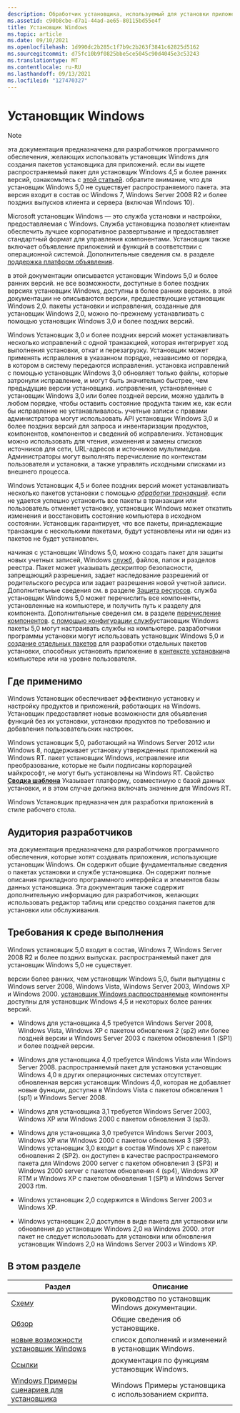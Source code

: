 ```yaml
---
description: Обработчик установщика, используемый для установки приложений или обновлений или служб, запущенных на Windows. Настраивает и восстанавливает установленные приложения. Создание пользовательских пакетов MSI для создания установки или обновления или обновления приложения exe.
ms.assetid: c90b8cbe-d7a1-44ad-ae65-80115bd55e4f
title: Установщик Windows
ms.topic: article
ms.date: 09/10/2021
ms.openlocfilehash: 1d990dc2b285c1f7b9c2b263f3841c62825d5162
ms.sourcegitcommit: d75fc10b9f0825bbe5ce5045c90d4045e3c53243
ms.translationtype: MT
ms.contentlocale: ru-RU
ms.lasthandoff: 09/13/2021
ms.locfileid: "127470327"
---
```

# <a name="windows-installer"></a>Установщик Windows

> [!NOTE]
> эта документация предназначена для разработчиков программного обеспечения, желающих использовать установщик Windows для создания пакетов установщика для приложений. если вы ищете распространяемый пакет для установщик Windows 4,5 и более ранних версий, ознакомьтесь с [этой статьей](windows-installer-redistributables.md). обратите внимание, что для установщик Windows 5,0 не существует распространяемого пакета. эта версия входит в состав ос Windows 7, Windows Server 2008 R2 и более поздних выпусков клиента и сервера (включая Windows 10).

Microsoft установщик Windows — это служба установки и настройки, предоставляемая с Windows. Служба установщика позволяет клиентам обеспечить лучшее корпоративное развертывание и предоставляет стандартный формат для управления компонентами. Установщик также включает объявление приложений и функций в соответствии с операционной системой. Дополнительные сведения см. в разделе [поддержка платформ объявления](platform-support-of-advertisement.md).

в этой документации описывается установщик Windows 5,0 и более ранних версий. не все возможности, доступные в более поздних версиях установщик Windows, доступны в более ранних версиях. в этой документации не описываются версии, предшествующие установщик Windows 2,0. пакеты установки и исправления, созданные для установщик Windows 2,0, можно по-прежнему устанавливать с помощью установщик Windows 3,0 и более поздних версий.

Windows Установщик 3,0 и более поздних версий может устанавливать несколько исправлений с одной транзакцией, которая интегрирует ход выполнения установки, откат и перезагрузку. Установщик может применять исправления в указанном порядке, независимо от порядка, в котором в систему передаются исправления. установка исправлений с помощью установщик Windows 3,0 обновляет только файлы, которые затронули исправление, и могут быть значительно быстрее, чем предыдущие версии установщика. исправления, установленные с установщик Windows 3,0 или более поздней версии, можно удалить в любом порядке, чтобы оставить состояние продукта таким же, как если бы исправление не устанавливалось. учетные записи с правами администратора могут использовать API установщик Windows 3,0 и более поздних версий для запроса и инвентаризации продуктов, компонентов, компонентов и сведений об исправлениях. Установщик можно использовать для чтения, изменения и замены списков источников для сети, URL-адресов и источников мультимедиа. Администраторы могут выполнять перечисление по контекстам пользователя и установки, а также управлять исходными списками из внешнего процесса.

Windows Установщик 4,5 и более поздних версий может устанавливать несколько пакетов установки с помощью [*обработки транзакций*](t-gly.md). если не удается успешно установить все пакеты в транзакции или пользователь отменяет установку, установщик Windows может откатить изменения и восстановить состояние компьютера в исходном состоянии. Установщик гарантирует, что все пакеты, принадлежащие транзакции с несколькими пакетами, будут установлены или ни один из пакетов не будет установлен.

начиная с установщик Windows 5,0, можно создать пакет для защиты новых учетных записей, Windows [служб](../services/services.md), файлов, папок и разделов реестра. Пакет может указывать дескриптор безопасности, запрещающий разрешения, задает наследование разрешений от родительского ресурса или задает разрешения новой учетной записи. Дополнительные сведения см. в разделе [Защита ресурсов](securing-resources-.md). служба установщик Windows 5,0 может перечислить все компоненты, установленные на компьютере, и получить путь к разделу для компонента. Дополнительные сведения см. в разделе [перечисление компонентов](enumerating-components-.md). [с помощью конфигурации служб](using-services-configuration.md)установщик Windows пакеты 5,0 могут настраивать службы на компьютере. разработчики программы установки могут использовать установщик Windows 5,0 и [создание отдельных пакетов](single-package-authoring.md) для разработки отдельных пакетов установки, способных установить приложение в [контексте установки](installation-context.md)на компьютере или на уровне пользователя.

## <a name="where-applicable"></a>Где применимо

Windows Установщик обеспечивает эффективную установку и настройку продуктов и приложений, работающих на Windows. Установщик предоставляет новые возможности для объявления функций без их установки, установки продуктов по требованию и добавления пользовательских настроек.

Windows установщик 5,0, работающий на Windows Server 2012 или Windows 8, поддерживает установку утвержденных приложений на Windows RT. пакет установщик Windows, исправление или преобразование, которые не были подписаны корпорацией майкрософт, не могут быть установлены на Windows RT. Свойство [**Сводка шаблона**](template-summary.md) Указывает платформу, совместимую с базой данных установки, и в этом случае должна включать значение для Windows RT.

Windows Установщик предназначен для разработки приложений в стиле рабочего стола.

## <a name="developer-audience"></a>Аудитория разработчиков

эта документация предназначена для разработчиков программного обеспечения, которые хотят создавать приложения, использующие установщик Windows. Он содержит общие фундаментальные сведения о пакетах установки и службе установщика. Он содержит полные описания прикладного программного интерфейса и элементов базы данных установщика. Эта документация также содержит дополнительную информацию для разработчиков, желающих использовать редактор таблиц или средство создания пакетов для установки или обслуживания.

## <a name="run-time-requirements"></a>Требования к среде выполнения

Windows установщик 5,0 входит в состав, Windows 7, Windows Server 2008 R2 и более поздних выпусках. распространяемый пакет для установщик Windows 5,0 не существует.

версии более ранних, чем установщик Windows 5,0, были выпущены с Windows server 2008, Windows Vista, Windows Server 2003, Windows XP и Windows 2000. [установщик Windows распространяемые](windows-installer-redistributables.md) компоненты доступны для установщик Windows 4,5 и некоторых более ранних версий.

* Windows для установщика 4,5 требуется Windows Server 2008, Windows Vista, Windows XP с пакетом обновления 2 (sp2) или более поздней версии и Windows Server 2003 с пакетом обновления 1 (SP1) и более поздней версии.

* Windows для установщика 4,0 требуется Windows Vista или Windows Server 2008. распространяемый пакет для установки установщик Windows 4,0 в других операционных системах отсутствует. обновленная версия установщик Windows 4,0, которая не добавляет новые функции, доступна в Windows Vista с пакетом обновления 1 (sp1) и Windows Server 2008.

* Windows для установщика 3,1 требуется Windows Server 2003, Windows XP или Windows 2000 с пакетом обновления 3 (sp3).

* Windows для установщика 3,0 требуется Windows Server 2003, Windows XP или Windows 2000 с пакетом обновления 3 (SP3). Windows установщик 3,0 входит в состав Windows XP с пакетом обновления 2 (SP2). он доступен в качестве распространяемого пакета для Windows 2000 server с пакетом обновления 3 (SP3) и Windows 2000 server с пакетом обновления 4 (sp4), Windows XP RTM и Windows XP с пакетом обновления 1 (SP1) и Windows Server 2003 rtm.

* Windows установщик 2,0 содержится в Windows Server 2003 и Windows XP.

* Windows установщик 2,0 доступен в виде пакета для установки или обновления до установщик Windows 2,0 на Windows 2000. этот пакет не следует использовать для установки или обновления установщик Windows 2,0 на Windows Server 2003 и Windows XP.

## <a name="in-this-section"></a>В этом разделе



| Раздел                                                                                       | Описание                                                  |
|---------------------------------------------------------------------------------------------|--------------------------------------------------------------|
| [Схему](roadmap-to-windows-installer-documentation.md)<br/>                        | руководство по установщик Windows документации.<br/>       |
| [Обзор](about-windows-installer.md)<br/>                                          | Общие сведения об установщике.<br/>          |
| [новые возможности установщик Windows](what-s-new-in-windows-installer.md)<br/>           | список дополнений и изменений в установщик Windows.<br/> |
| [Ссылки](installer-function-reference.md)<br/>                                    | документация по функциям установщик Windows.<br/>     |
| [Windows Примеры сценариев для установщика](windows-installer-scripting-examples.md)<br/> | Windows Примеры установщика с использованием скрипта.<br/>          |



 

 

 
